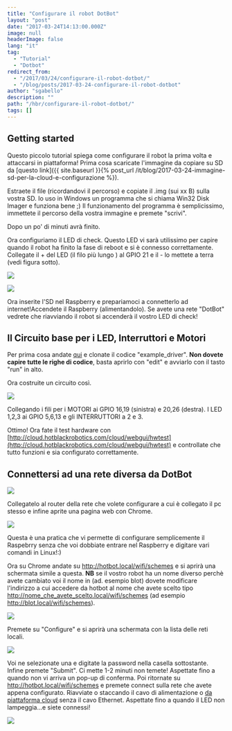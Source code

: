 ```yaml
---
title: "Configurare il robot DotBot"
layout: "post"
date: "2017-03-24T14:13:00.000Z"
image: null
headerImage: false
lang: "it"
tag:
  - "Tutorial"
  - "Dotbot"
redirect_from:
  - "/2017/03/24/configurare-il-robot-dotbot/"
  - "/blog/posts/2017-03-24-configurare-il-robot-dotbot"
author: "sgabello"
description: ""
path: "/hbr/configurare-il-robot-dotbot/"
tags: []
---
```


## Getting started

Questo piccolo tutorial spiega come configurare il robot la prima volta e attaccarsi in piattaforma!
Prima cosa scaricate l'immagine da copiare su SD da [questo link]({{ site.baseurl }}{% post_url /it/blog/2017-03-24-immagine-sd-per-la-cloud-e-configurazione %}).

Estraete il file (ricordandovi il percorso) e copiate il .img (sui xx B) sulla vostra SD. Io uso in Windows un programma che si chiama Win32 Disk Imager e funziona bene ;) Il funzionamento del programma è semplicissimo, immettete il percorso della vostra immagine e premete "scrivi".

Dopo un po' di minuti avrà finito.

Ora configuriamo il LED di check. Questo LED vi sarà utilissimo per capire quando il robot ha finito la fase di reboot e si è connesso correttamente.
Collegate il + del LED (il filo più lungo ) al GPIO 21 e il - lo mettete a terra  (vedi figura sotto).

![](./RP2_Pinout.png)

![](./schemaLEDcheck.png)

Ora inserite l'SD nel Raspberry e prepariamoci a connetterlo ad internet!Accendete il Raspberry (alimentandolo). Se avete una rete "DotBot" vedrete che riavviando il robot si accenderà il vostro LED di check!

## Il Circuito base per i LED, Interruttori e Motori

Per prima cosa andate [qui](http://cloud.hotblackrobotics.com/cloud/sketch) e clonate il codice "example_driver". **Non dovete capire tutte le righe di codice**, basta aprirlo con "edit" e avviarlo con il tasto "run" in alto.

Ora costruite un circuito così.

![](./schemaCompleto_bb.png)

Collegando i fili per i MOTORI ai GPIO 16,19 (sinistra) e 20,26 (destra). I LED 1,2,3 ai GPIO 5,6,13 e gli INTERRUTTORI a 2 e 3.

Ottimo! Ora fate il test hardware con [http://cloud.hotblackrobotics.com/cloud/webgui/hwtest](http://cloud.hotblackrobotics.com/cloud/webgui/hwtest) e controllate che tutto funzioni e sia configurato correttamente.

## Connettersi ad una rete diversa da DotBot

![](./Getstart1.jpeg)

Collegatelo al router della rete che volete configurare a cui è collegato il pc stesso e infine aprite una pagina web con Chrome.

![](./Connect.jpeg)

Questa è una pratica che vi permette di configurare semplicemente il Raspebrry senza che voi dobbiate entrare nel Raspberry e digitare vari comandi in Linux!:)


Ora su Chrome andate su http://hotbot.local/wifi/schemes e si aprirà una schermata simile a questa. **NB** se il vostro robot ha un nome diverso perchè avete cambiato voi il nome in (ad. esempio blot) dovete modificare l'indirizzo a cui accedere da hotbot al nome che avete scelto  tipo http://nome_che_avete_scelto.local/wifi/schemes (ad esempio  http://blot.local/wifi/schemes).

![](./shcemes.PNG)

Premete su "Configure" e si aprirà una schermata con la lista delle reti locali.

![](./list.PNG)

Voi ne selezionate una e digitate la password nella casella sottostante. Infine premete "Submit". Ci mette 1-2 minuti non temete! Aspettate fino a quando non vi arriva un pop-up di conferma. Poi ritornate su http://hotbot.local/wifi/schemes  e premete connect sulla rete che avete appena configurato. Riavviate o staccando il cavo di alimentazione o [da piattaforma cloud](http://cloud.hotblackrobotics.com/cloud/robot) senza il cavo Ethernet. Aspettate fino a quando il LED non lampeggia...e siete connessi!

![](./Connected.jpeg)
